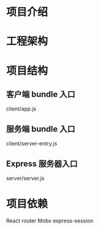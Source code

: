 # 项目介绍

# 工程架构

# 项目结构
## 客户端 bundle 入口
client/app.js
## 服务端 bundle 入口
client/server-entry.js
## Express 服务器入口
server/server.js

# 项目依赖
React router
Mobx
express-session



